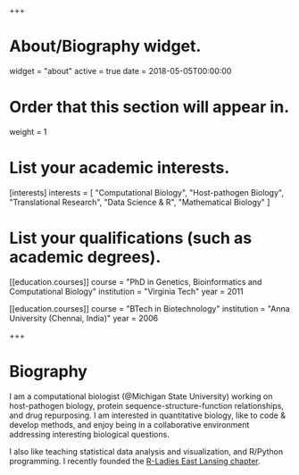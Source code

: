 +++
# About/Biography widget.
widget = "about"
active = true
date = 2018-05-05T00:00:00

# Order that this section will appear in.
weight = 1

# List your academic interests.
[interests]
  interests = [
    "Computational Biology",
    "Host-pathogen Biology",
    "Translational Research",
    "Data Science & R",
    "Mathematical Biology"
  ]

# List your qualifications (such as academic degrees).
[[education.courses]]
  course = "PhD in Genetics, Bioinformatics and Computational Biology"
  institution = "Virginia Tech"
  year = 2011

[[education.courses]]
  course = "BTech in Biotechnology"
  institution = "Anna University (Chennai, India)"
  year = 2006
 
+++

# Biography

I am a computational biologist (@Michigan State University) working on host-pathogen biology, protein sequence-structure-function relationships, and drug repurposing. I am interested in quantitative biology, like to code & develop methods, and enjoy being in a collaborative environment addressing interesting biological questions.

I also like teaching statistical data analysis and visualization, and R/Python programming. I recently founded the [R-Ladies East Lansing chapter](rladies).